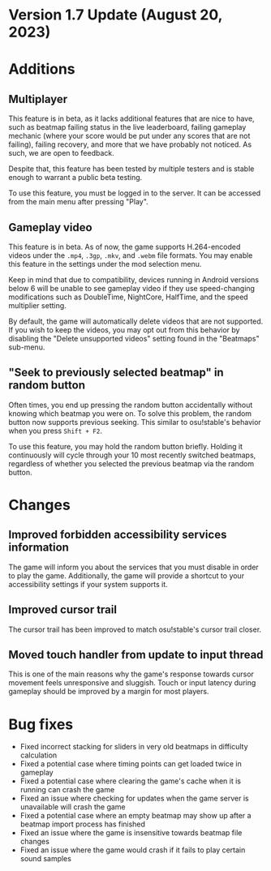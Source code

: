 Version 1.7 Update (August 20, 2023)
====================================

# Additions
## Multiplayer
This feature is in beta, as it lacks additional features that are nice to have, such as beatmap failing status in the live
leaderboard, failing gameplay mechanic (where your score would be put under any scores that are not failing), failing
recovery, and more that we have probably not noticed. As such, we are open to feedback.

Despite that, this feature has been tested by multiple testers and is stable enough to warrant a public beta testing.

To use this feature, you must be logged in to the server. It can be accessed from the main menu after pressing "Play".

## Gameplay video
This feature is in beta. As of now, the game supports H.264-encoded videos under the `.mp4`, `.3gp`, `.mkv`, and `.webm`
file formats. You may enable this feature in the settings under the mod selection menu.

Keep in mind that due to compatibility, devices running in Android versions below 6 will be unable to see gameplay video
if they use speed-changing modifications such as DoubleTime, NightCore, HalfTime, and the speed multiplier setting.

By default, the game will automatically delete videos that are not supported. If you wish to keep the videos, you may
opt out from this behavior by disabling the "Delete unsupported videos" setting found in the "Beatmaps" sub-menu.

## "Seek to previously selected beatmap" in random button
Often times, you end up pressing the random button accidentally without knowing which beatmap you were on. To solve this
problem, the random button now supports previous seeking. This similar to osu!stable's behavior when you press `Shift + F2`.

To use this feature, you may hold the random button briefly. Holding it continuously will cycle through your 10 most
recently switched beatmaps, regardless of whether you selected the previous beatmap via the random button.

# Changes
## Improved forbidden accessibility services information
The game will inform you about the services that you must disable in order to play the game. 
Additionally, the game will provide a shortcut to your accessibility settings if your system supports it. 

## Improved cursor trail
The cursor trail has been improved to match osu!stable's cursor trail closer.

## Moved touch handler from update to input thread
This is one of the main reasons why the game's response towards cursor movement feels unresponsive and sluggish. Touch
or input latency during gameplay should be improved by a margin for most players.

# Bug fixes

- Fixed incorrect stacking for sliders in very old beatmaps in difficulty calculation
- Fixed a potential case where timing points can get loaded twice in gameplay
- Fixed a potential case where clearing the game's cache when it is running can crash the game
- Fixed an issue where checking for updates when the game server is unavailable will crash the game
- Fixed a potential case where an empty beatmap may show up after a beatmap import process has finished
- Fixed an issue where the game is insensitive towards beatmap file changes
- Fixed an issue where the game would crash if it fails to play certain sound samples